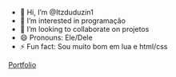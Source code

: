 - 👋 Hi, I’m @Itzduduzin1
- 👀 I’m interested in programação
- 💞️ I’m looking to collaborate on projetos
- 😄 Pronouns: Ele/Dele
- ⚡ Fun fact: Sou muito bom em lua e html/css

<!---
Itzduduzin1/Itzduduzin1 is a ✨ special ✨ repository because its `README.md` (this file) appears on your GitHub profile.
You can click the Preview link to take a look at your changes.
--->
<table>
  <a href="https://itzduduzin1.github.io/ducalofc-portfolio">Portfolio</a>
</table>
